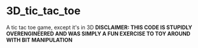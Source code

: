 # 3D_tic_tac_toe
A tic tac toe game, except it's in 3D
**DISCLAIMER: THIS CODE IS STUPIDLY OVERENGINEERED AND WAS SIMPLY A FUN EXERCISE TO TOY AROUND WITH BIT MANIPULATION**  
